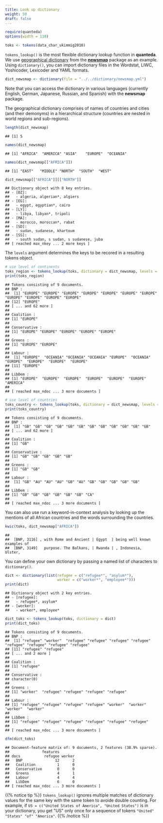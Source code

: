 ```yaml
---
title: Look up dictionary
weight: 50
draft: false
---
```



```r
require(quanteda)
options(width = 110)
```


```r
toks <- tokens(data_char_ukimmig2010)
```

`tokens_lookup()` is the most flexible dictionary lookup function in **quanteda**. We use [geographical dictionary](https://raw.githubusercontent.com/quanteda/tutorials.quanteda.io/master/content/dictionary/newsmap.yml) from the [**newsmap**](https://cran.r-project.org/web/packages/newsmap/index.html) package as an example. Using `dictionary()`, you can import dictionary files in the Wordstat, LIWC, Yoshicoder, Lexicoder and YAML formats.


```r
dict_newsmap <- dictionary(file = "../../dictionary/newsmap.yml")
```

Note that you can access the dictionary in various languages (currently English, German, Japanese, Russian, and Spanish) with the **newsmap** package.

The geographical dictionary comprises of names of countries and cities (and their demonyms) in a hierarchical structure (countries are nested in world regions and sub-regions).


```r
length(dict_newsmap)
```

```
## [1] 5
```

```r
names(dict_newsmap)
```

```
## [1] "AFRICA"  "AMERICA" "ASIA"    "EUROPE"  "OCEANIA"
```

```r
names(dict_newsmap[["AFRICA"]])
```

```
## [1] "EAST"   "MIDDLE" "NORTH"  "SOUTH"  "WEST"
```

```r
dict_newsmap[["AFRICA"]][["NORTH"]]
```

```
## Dictionary object with 8 key entries.
## - [DZ]:
##   - algeria, algerian*, algiers
## - [EG]:
##   - egypt, egyptian*, cairo
## - [LY]:
##   - libya, libyan*, tripoli
## - [MA]:
##   - morocco, moroccan*, rabat
## - [SD]:
##   - sudan, sudanese, khartoum
## - [SS]:
##   - south sudan, s sudan, s sudanese, juba
## [ reached max_nkey ... 2 more keys ]
```

The `levels` argument determines the keys to be recored in a resulting tokens object.


```r
# use level of continents
toks_region <- tokens_lookup(toks, dictionary = dict_newsmap, levels = 1)
print(toks_region)
```

```
## Tokens consisting of 9 documents.
## BNP :
##  [1] "EUROPE" "EUROPE" "EUROPE" "EUROPE" "EUROPE" "EUROPE" "EUROPE" "EUROPE" "EUROPE" "EUROPE" "EUROPE"
## [12] "EUROPE"
## [ ... and 62 more ]
## 
## Coalition :
## [1] "EUROPE"
## 
## Conservative :
## [1] "EUROPE" "EUROPE" "EUROPE" "EUROPE" "EUROPE"
## 
## Greens :
## [1] "EUROPE" "EUROPE"
## 
## Labour :
##  [1] "EUROPE"  "OCEANIA" "OCEANIA" "OCEANIA" "EUROPE"  "OCEANIA" "EUROPE"  "EUROPE"  "EUROPE"  "EUROPE" 
## [11] "EUROPE" 
## 
## LibDem :
## [1] "EUROPE"  "EUROPE"  "EUROPE"  "EUROPE"  "EUROPE"  "EUROPE"  "AMERICA"
## 
## [ reached max_ndoc ... 3 more documents ]
```


```r
# use level of countries
toks_country <- tokens_lookup(toks, dictionary = dict_newsmap, levels = 3)
print(toks_country)
```

```
## Tokens consisting of 9 documents.
## BNP :
##  [1] "GB" "GB" "GB" "GB" "GB" "GB" "GB" "GB" "GB" "GB" "GB" "GB"
## [ ... and 62 more ]
## 
## Coalition :
## [1] "GB"
## 
## Conservative :
## [1] "GB" "GB" "GB" "GB" "GB"
## 
## Greens :
## [1] "GB" "GB"
## 
## Labour :
##  [1] "GB" "AU" "AU" "AU" "GB" "AU" "GB" "GB" "GB" "GB" "GB"
## 
## LibDem :
## [1] "GB" "GB" "GB" "GB" "GB" "GB" "CA"
## 
## [ reached max_ndoc ... 3 more documents ]
```

You can also use run a keyword-in-context analysis by looking up the mentions of all African countries and the words surrounding the countries.


```r
kwic(toks, dict_newsmap["AFRICA"])
```

```
##                                                                             
##  [BNP, 3116] , with Rome and Ancient | Egypt  | being well known examples of
##  [BNP, 3149]   purpose. The Balkans, | Rwanda | , Indonesia, Ulster,
```

You can define your own dictionary by passing a named list of characters to `dictionary()`.


```r
dict <- dictionary(list(refugee = c("refugee*", "asylum*"),
                        worker = c("worker*", "employee*")))
print(dict)
```

```
## Dictionary object with 2 key entries.
## - [refugee]:
##   - refugee*, asylum*
## - [worker]:
##   - worker*, employee*
```

```r
dict_toks <- tokens_lookup(toks, dictionary = dict)
print(dict_toks)
```

```
## Tokens consisting of 9 documents.
## BNP :
##  [1] "refugee" "worker"  "refugee" "refugee" "refugee" "refugee" "refugee" "refugee" "refugee" "refugee"
## [11] "refugee" "refugee"
## [ ... and 2 more ]
## 
## Coalition :
## [1] "refugee"
## 
## Conservative :
## character(0)
## 
## Greens :
## [1] "worker"  "refugee" "refugee" "refugee" "refugee"
## 
## Labour :
## [1] "refugee" "refugee" "refugee" "refugee" "worker"  "worker"  "worker"  "worker" 
## 
## LibDem :
## [1] "refugee" "refugee" "refugee" "refugee" "refugee" "refugee"
## 
## [ reached max_ndoc ... 3 more documents ]
```

```r
dfm(dict_toks)
```

```
## Document-feature matrix of: 9 documents, 2 features (38.9% sparse).
##               features
## docs           refugee worker
##   BNP               12      2
##   Coalition          1      0
##   Conservative       0      0
##   Greens             4      1
##   Labour             4      4
##   LibDem             6      0
## [ reached max_ndoc ... 3 more documents ]
```

{{% notice tip %}}
`tokens_lookup()` ignores multiple matches of dictionary values for the same key with the same token to avoide double counting. For example, if `US = c("United States of America", "United States")` is in your dictionary, you get "US" only once for a sequence of tokens `"United" "States" "of" "America"`.
{{% /notice %}}
